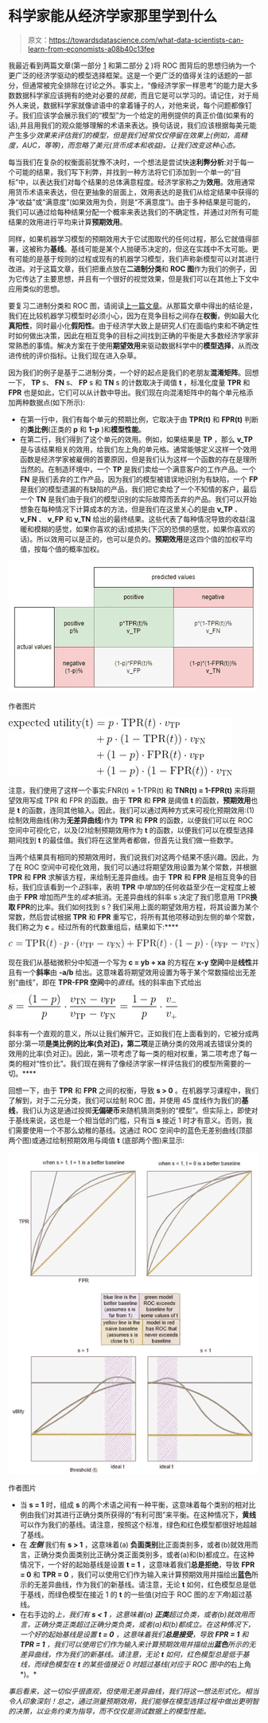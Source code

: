 # 科学家能从经济学家那里学到什么

> 原文：<https://towardsdatascience.com/what-data-scientists-can-learn-from-economists-a08b40c13fee>

我最近看到两篇文章(第一部分 [1](http://nicolas.kruchten.com/content/2016/01/ml-meets-economics/) 和第二部分 [2](http://nicolas.kruchten.com/content/2016/04/ml-meets-economics2/) )将 ROC 图背后的思想归纳为一个更广泛的经济学驱动的模型选择框架。这是一个更广泛的值得关注的话题的一部分，但通常被完全排除在讨论之外。事实上，“像经济学家一样思考”的能力是大多数数据科学家应该拥有的绝对必要的*技能*，而且它是可以学习的。请记住，对于局外人来说，数据科学家就像谚语中的拿着锤子的人，对他来说，每个问题都像钉子。我们应该学会展示我们的“模型”为一个给定的用例提供的真正价值(如果有的话),并且用我们的观众能够理解的术语来表达。换句话说，我们应该根据每美元能产生多少*效果来评估我们的模型，但是我们经常仅仅停留在效果上(例如，高精度，AUC，等等)，而忽略了美元(货币成本和收益)。让我们改变这种心态。*

每当我们在复杂的权衡面前犹豫不决时，一个想法是尝试快速**利弊分析**:对于每一个可能的结果，我们写下利弊，并找到一种方法将它们添加到一个单一的“目标”中，以表达我们对每个结果的总体满意程度。经济学家称之为**效用**。效用通常用货币术语来表达，但在更抽象的层面上，效用表达的是我们从给定结果中获得的净“收益”或“满意度”(如果效用为负，则是“不满意度”)。由于多种结果是可能的，我们可以通过给每种结果分配一个概率来表达我们的不确定性，并通过对所有可能结果的效用进行平均来计算**预期效用**。

同样，如果机器学习模型的预期效用大于它试图取代的任何过程，那么它就值得部署，这被称为**基线**。基线可能是某个人抛硬币决定的，但这在实践中不太可能。更有可能的是基于规则的过程或现有的机器学习模型，我们声称新模型可以对其进行改进。对于这篇文章，我们把重点放在**二进制分类**和 **ROC 图**作为我们的例子，因为它传达了主要思想，并且有一个很好的视觉效果，但是我们可以在其他上下文中应用类似的思想。

要复习二进制分类和 ROC 图，请阅读[上一篇文章](/the-intuition-behind-roc-plots-614a6053af83)。从那篇文章中得出的结论是，我们在比较机器学习模型时必须小心，因为在竞争目标之间存在**权衡**，例如最大化**真阳性**，同时最小化**假阳性**。由于经济学大致上是研究人们在面临约束和不确定性时如何做出决策，因此在相互竞争的目标之间找到正确的平衡是大多数经济学家非常熟悉的事情。解决方案在于使用**期望效用**来驱动数据科学中的**模型选择**，从而改进传统的评价指标。让我们现在进入杂草。

因为我们的例子是基于二进制分类，一个好的起点是我们的老朋友**混淆矩阵**。回想一下， **TP** s、 **FN** s、 **FP** s 和 **TN** s 的计数取决于阈值 **t** ，标准化度量 **TPR** 和 **FPR** 也是如此，它们可以从计数中导出。我们现在向混淆矩阵中的每个单元格添加两种数据点(如下所示):

*   在第一行中，我们有每个单元的预期比例，它取决于由 **TPR(t)** 和 **FPR(t)** 判断的**类比例**(正类的 **p** 和 **1-p** )和**模型性能**。
*   在第二行，我们得到了这个单元的效用。例如，如果结果是 **TP** ，那么 **v_TP** 是与该结果相关的效用，给我们左上角的单元格。通常能够定义这样一个效用函数是经济学家被雇佣的首要原因，但是我们认为这样一个函数的存在是理所当然的。在制造环境中，一个 **TP** 是我们卖给一个满意客户的工作产品。一个 **FN** 是我们丢弃的工作产品，因为我们的模型被错误地识别为有缺陷，一个 **FP** 是我们的模型遗漏的有缺陷的产品，我们把它卖给了一个不知情的客户，最后一个 **TN** 是我们由于我们的模型识别的实际故障而丢弃的产品。我们可以开始想象在每种情况下计算成本的方法，但是我们在这里关心的是由 **v_TP** 、 **v_FN** 、 **v_FP** 和 **v_TN** 给出的最终结果。这些代表了每种情况导致的收益(温暖和模糊的感觉，如果你喜欢的话)或损失(下沉的恐惧的感觉，如果你喜欢的话)。所以效用可以是正的，也可以是负的。**预期效用**是这四个值的加权平均值，按每个值的概率加权。

![](img/7e334ae4f028d74095b846e10a1d7170.png)

作者图片

![](img/b71d8e92b88bdca7b45ec45a2ddee709.png)

注意，我们使用了这样一个事实:FNR(t) = 1-TPR(t) 和 **TNR(t) = 1-FPR(t)** 来将期望效用写成 TPR 和 FPR 的函数。由于 **TPR** 和 **FPR** 是阈值 **t** 的函数，**预期效用**也是 **t** 的函数，连同其他输入。因此，我们可以通过两种方式来可视化预期效用:(1)绘制效用曲线(称为**无差异曲线**)作为 **TPR** 和 **FPR** 的函数，以便我们可以在 ROC 空间中可视化它，以及(2)绘制预期效用作为 **t** 的函数，以便我们可以在模型选择期间找到 **t** 的最佳值。我们将在这里两者都做，但首先让我们做一些数学。

当两个结果具有相同的预期效用时，我们说我们对这两个结果不感兴趣。因此，为了在 ROC 空间中可视化效用，我们可以通过将期望效用设置为某个常数，并根据 **TPR** 和 **FPR** 求解该方程，来绘制无差异曲线。由于 **TPR** 和 **FPR** 是相互竞争的目标，我们应该看到一个*正*斜率，表明 **TPR** 中*增加*的任何收益至少在一定程度上被由于 **FPR** 增加而产生的*成本*抵消。无差异曲线的斜率 s 决定了我们愿意用 TPR**换取 FPR**的比率。我们如何找到 s？我们采用上面的期望效用方程，将其设置为某个常数，然后尝试根据 **TPR** 和 **FPR** 重写它，将所有其他项移动到左侧的单个常数，我们称之为 **c** 。经过所有的代数重组后，结果如下:****

![](img/ea748c17aa0120f025ff553ea341a909.png)

现在我们从基础微积分中知道一个写为 **c = yb + xa** 的方程在 **x-y 空间**中是**线性**并且有一个**斜率**由 **-a/b** 给出。这意味着将期望效用设置为等于某个常数描绘出无差别“曲线”，即在 **TPR-FPR 空间**中的*直线*。线的斜率由下式给出

![](img/f1ef45406eabbe79782a5836d38e6ab0.png)

斜率有一个直观的意义，所以让我们解开它。正如我们在上面看到的，它被分成两部分:第一项**是类比例的比率(负对正)，第二项**是正确分类的效用减去错误分类的效用的比率(负对正)。因此，第一项考虑了每一类的相对权重，第二项考虑了每一类的相对“性价比”。我们现在拥有了像经济学家一样评估我们的模型所需要的一切。****

回想一下，由于 **TPR** 和 **FPR** 之间的权衡，导致 **s > 0** 。在机器学习课程中，我们了解到，对于二元分类，我们可以绘制 ROC 图，并使用 45 度线作为我们的**基线**，我们认为这是通过投掷**无偏硬币**来随机猜测类别的“模型”。但实际上，即使对于基线来说，这也是一个相当低的门槛，只有当 **s** 接近 1 时才有意义。否则，我们需要使用一个不那么幼稚的基线。这通过 ROC 空间中的蓝色无差别曲线(顶部两个图)或通过绘制预期效用与阈值 **t** (底部两个图)来显示:

![](img/d15e905ed51d7bccd5c744294ab9f3db.png)

作者图片

*   当 **s = 1** 时，组成 **s** 的两个术语之间有一种平衡，这意味着每个类别的相对比例由我们对其进行正确分类所获得的“有利可图”来平衡。在这种情况下，**黄线**可以作为我们的基线。请注意，按照这个标准，绿色和红色模型都很好地超越了基线。
*   在 ***左侧*** 我们有 **s > 1** ，这意味着(a) **负面类别**比正面类别多，或者(b)就效用而言，正确分类负面类别比正确分类正面类别多，或者(a)和(b)都成立。在这种情况下，一个好的起始基线是设置 **t = 1** ，这意味着我们**总是拒绝**，导致 **FPR = 0** 和 **TPR = 0** ，我们可以使用它们作为输入来计算预期效用并描绘出**蓝色**所示的无差异曲线，作为我们的新基线。请注意，无论 **t** 如何，红色模型总是低于基线，而绿色模型在接近 1 的 **t** 的一些值(对应于 ROC 图的*左下角*)超过基线。
*   在右手边的*上，我们有 **s < 1** ，这意味着(a) **正类**超过负类，或者(b)就效用而言，正确分类正类超过正确分类负类，或者(a)和(b)都成立。在这种情况下，一个好的起始基线是设置 **t = 0** ，这意味着我们**总是接受**，导致 **FPR = 1** 和 **TPR = 1** ，我们可以使用它们作为输入来计算预期效用并描绘出**蓝色**所示的无差异曲线，作为我们的新基线。请注意，无论 **t** 如何，红色模型总是低于基线，而绿色模型在 **t** 的某些值接近 0 时超过基线(对应于 ROC 图中的*右上角*)。*

*事后看来，这一切似乎很直观，但使用无差异曲线，我们将这一想法形式化。相当令人印象深刻！总之，通过测量预期效用，我们能够在模型选择过程中做出更明智的决策，以业务约束为指导，而不仅仅是测试数据上的模型性能。*